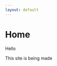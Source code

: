```yaml
---
layout: default
---
```

<link rel="stylesheet" href="{{ '/styling.css' | relative_url }}">

# Home

Hello 

This site is being made
